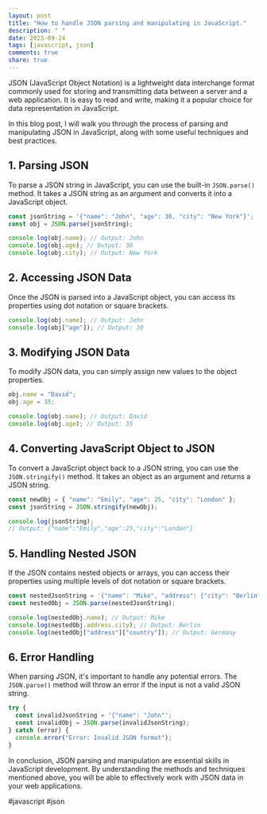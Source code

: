 ```yaml
---
layout: post
title: "How to handle JSON parsing and manipulating in JavaScript."
description: " "
date: 2023-09-24
tags: [javascript, json]
comments: true
share: true
---
```


JSON (JavaScript Object Notation) is a lightweight data interchange format commonly used for storing and transmitting data between a server and a web application. It is easy to read and write, making it a popular choice for data representation in JavaScript.

In this blog post, I will walk you through the process of parsing and manipulating JSON in JavaScript, along with some useful techniques and best practices.

## 1. Parsing JSON

To parse a JSON string in JavaScript, you can use the built-in `JSON.parse()` method. It takes a JSON string as an argument and converts it into a JavaScript object.

```javascript
const jsonString = '{"name": "John", "age": 30, "city": "New York"}';
const obj = JSON.parse(jsonString);

console.log(obj.name); // Output: John
console.log(obj.age); // Output: 30
console.log(obj.city); // Output: New York
```

## 2. Accessing JSON Data

Once the JSON is parsed into a JavaScript object, you can access its properties using dot notation or square brackets.

```javascript
console.log(obj.name); // Output: John
console.log(obj["age"]); // Output: 30
```

## 3. Modifying JSON Data

To modify JSON data, you can simply assign new values to the object properties.

```javascript
obj.name = "David";
obj.age = 35;

console.log(obj.name); // Output: David
console.log(obj.age); // Output: 35
```

## 4. Converting JavaScript Object to JSON

To convert a JavaScript object back to a JSON string, you can use the `JSON.stringify()` method. It takes an object as an argument and returns a JSON string.

```javascript
const newObj = { "name": "Emily", "age": 25, "city": "London" };
const jsonString = JSON.stringify(newObj);

console.log(jsonString);
// Output: {"name":"Emily","age":25,"city":"London"}
```

## 5. Handling Nested JSON

If the JSON contains nested objects or arrays, you can access their properties using multiple levels of dot notation or square brackets.

```javascript
const nestedJsonString = '{"name": "Mike", "address": {"city": "Berlin", "country": "Germany"}}';
const nestedObj = JSON.parse(nestedJsonString);

console.log(nestedObj.name); // Output: Mike
console.log(nestedObj.address.city); // Output: Berlin
console.log(nestedObj["address"]["country"]); // Output: Germany
```

## 6. Error Handling

When parsing JSON, it's important to handle any potential errors. The `JSON.parse()` method will throw an error if the input is not a valid JSON string.

```javascript
try {
  const invalidJsonString = '{"name": "John"';
  const invalidObj = JSON.parse(invalidJsonString);
} catch (error) {
  console.error("Error: Invalid JSON format");
}
```

In conclusion, JSON parsing and manipulation are essential skills in JavaScript development. By understanding the methods and techniques mentioned above, you will be able to effectively work with JSON data in your web applications.

#javascript #json